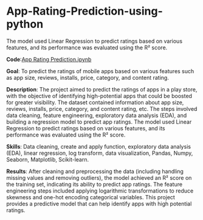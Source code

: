 # App-Rating-Prediction-using-python
The model used Linear Regression to predict ratings based on various features, and its performance was evaluated using the R² score.

**Code**:[App Rating Prediction.ipynb](https://github.com/zhaoycy/App-Rating-Prediction-using-python/blob/main/App_Rating_Prediction.ipynb)

**Goal**: To predict the ratings of mobile apps based on various features such as app size, reviews, installs, price, category, and content rating.

**Description**: The project aimed to predict the ratings of apps in a play store, with the objective of identifying high-potential apps that could be boosted for greater visibility. The dataset contained information about app size, reviews, installs, price, category, and content rating, etc. The steps involved data cleaning, feature engineering, exploratory data analysis (EDA), and building a regression model to predict app ratings. The model used Linear Regression to predict ratings based on various features, and its performance was evaluated using the R² score.

**Skills**: Data cleaning, create and apply function, exploratory data analysis (EDA), linear regression, log transform, data visualization, Pandas, Numpy, Seaborn, Matplotlib, Scikit-learn.

**Results**: After cleaning and preprocessing the data (including handling missing values and removing outliers), the model achieved an R² score on the training set, indicating its ability to predict app ratings. The feature engineering steps included applying logarithmic transformations to reduce skewness and one-hot encoding categorical variables. This project provides a predictive model that can help identify apps with high potential ratings.
